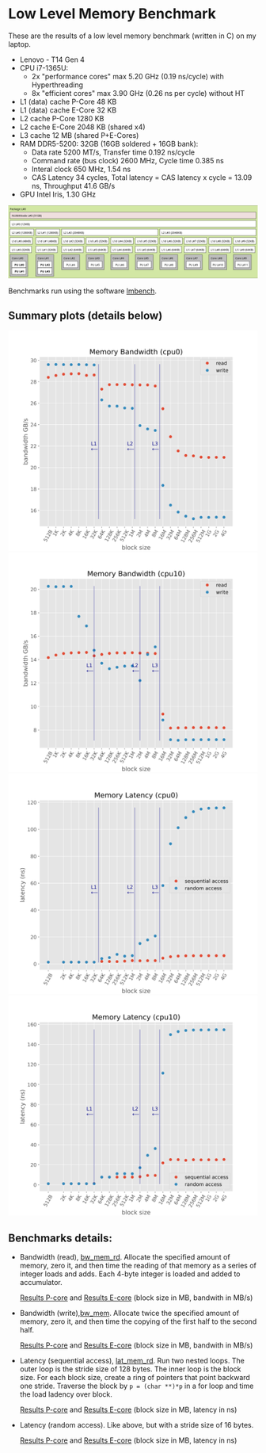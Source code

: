# Low Level Memory Benchmark

These are the results of a low level memory benchmark (written in C) on my laptop.

  - Lenovo - T14 Gen 4
  - CPU i7-1365U: 
    - 2x "performance cores" max 5.20 GHz (0.19 ns/cycle) with Hyperthreading
    - 8x "efficient cores" max 3.90 GHz (0.26 ns per cycle) without HT
  - L1 (data) cache P-Core 48 KB
  - L1 (data) cache E-Core 32 KB
  - L2 cache P-Core 1280 KB
  - L2 cache E-Core 2048 KB (shared x4)
  - L3 cache 12 MB (shared P+E-Cores)
  - RAM DDR5-5200: 32GB (16GB soldered + 16GB bank):
    - Data rate 5200 MT/s, Transfer time 0.192 ns/cycle
    - Command rate (bus clock) 2600 MHz, Cycle time 0.385 ns
    - Interal clock 650 MHz, 1.54 ns
    - CAS Latency 34 cycles, Total latency = CAS latency x cycle = 13.09 ns, Throughput 41.6 GB/s
  - GPU Intel Iris, 1.30 GHz

![Graphical representation](topology.png)

Benchmarks run using the software [lmbench](http://lmbench.sourceforge.net/).

## Summary plots (details below)
![Memory Bandwidth P-core](bandwidth-cpu0.svg)
![Memory Bandwidth E-core](bandwidth-cpu10.svg)
![Memory Latency P-core](latency-cpu0.svg)
![Memory Latency E-core](latency-cpu10.svg)

## Benchmarks details:

  - Bandwidth (read), [bw_mem_rd](http://lmbench.sourceforge.net/man/bw_mem_rd.8.html). Allocate the specified amount of memory, zero it, and then time the reading of that memory as a series of integer loads and adds. Each 4-byte integer is loaded and added to accumulator. 

    [Results P-core](cpu0-bwr.csv) and [Results E-core](cpu10-bwr.csv) (block size in MB, bandwith in MB/s)
  - Bandwidth (write),[bw_mem](http://lmbench.sourceforge.net/man/bw_mem.8.html). Allocate twice the specified amount of memory, zero it, and then time the copying of the first half to the second half. 

    [Results P-core](cpu0-bww.csv) and [Results E-core](cpu10-bww.csv) (block size in MB, bandwith in MB/s)
  - Latency (sequential access), [lat_mem_rd](http://lmbench.sourceforge.net/man/lat_mem_rd.8.html). Run two nested loops. The outer loop is the stride size of 128 bytes. The inner loop is the block size. For each block size, create a ring of pointers that point backward one stride. Traverse the block by `p = (char **)*p` in a for loop and time the load ladency over block. 

    [Results P-core](cpu0-lseq.csv) and [Results E-core](cpu10-lseq.csv) (block size in MB, latency in ns)
  - Latency (random access). Like above, but with a stride size of 16 bytes. 

    [Results P-core](cpu0-lrnd.csv) and [Results E-core](cpu10-lrnd.csv) (block size in MB, latency in ns)



